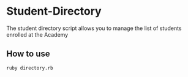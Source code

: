 # Student-Directory #

The student directory script allows you to manage the list of students enrolled at the Academy

## How to use ##

```shell
ruby directory.rb
```
